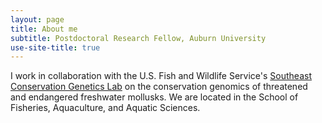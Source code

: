 ```yaml
---
layout: page
title: About me
subtitle: Postdoctoral Research Fellow, Auburn University
use-site-title: true
---
```


I work in collaboration with the U.S. Fish and Wildlife Service's <a href="http://nathanwhelan.com/">Southeast Conservation Genetics Lab</a> on the conservation genomics of threatened and endangered freshwater mollusks. We are located in the School of Fisheries, Aquaculture, and Aquatic Sciences. 

